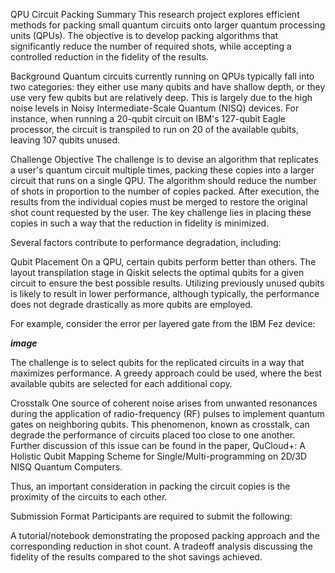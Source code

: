 QPU Circuit Packing
Summary
This research project explores efficient methods for packing small quantum circuits onto larger quantum processing units (QPUs). The objective is to develop packing algorithms that significantly reduce the number of required shots, while accepting a controlled reduction in the fidelity of the results.

Background
Quantum circuits currently running on QPUs typically fall into two categories: they either use many qubits and have shallow depth, or they use very few qubits but are relatively deep. This is largely due to the high noise levels in Noisy Intermediate-Scale Quantum (NISQ) devices. For instance, when running a 20-qubit circuit on IBM's 127-qubit Eagle processor, the circuit is transpiled to run on 20 of the available qubits, leaving 107 qubits unused.

Challenge Objective
The challenge is to devise an algorithm that replicates a user's quantum circuit multiple times, packing these copies into a larger circuit that runs on a single QPU. The algorithm should reduce the number of shots in proportion to the number of copies packed. After execution, the results from the individual copies must be merged to restore the original shot count requested by the user. The key challenge lies in placing these copies in such a way that the reduction in fidelity is minimized.

Several factors contribute to performance degradation, including:

Qubit Placement
On a QPU, certain qubits perform better than others. The layout transpilation stage in Qiskit selects the optimal qubits for a given circuit to ensure the best possible results. Utilizing previously unused qubits is likely to result in lower performance, although typically, the performance does not degrade drastically as more qubits are employed.

For example, consider the error per layered gate from the IBM Fez device:

___image___

The challenge is to select qubits for the replicated circuits in a way that maximizes performance. A greedy approach could be used, where the best available qubits are selected for each additional copy.

Crosstalk
One source of coherent noise arises from unwanted resonances during the application of radio-frequency (RF) pulses to implement quantum gates on neighboring qubits. This phenomenon, known as crosstalk, can degrade the performance of circuits placed too close to one another. Further discussion of this issue can be found in the paper, QuCloud+: A Holistic Qubit Mapping Scheme for Single/Multi-programming on 2D/3D NISQ Quantum Computers.

Thus, an important consideration in packing the circuit copies is the proximity of the circuits to each other.

Submission Format
Participants are required to submit the following:

A tutorial/notebook demonstrating the proposed packing approach and the corresponding reduction in shot count.
A tradeoff analysis discussing the fidelity of the results compared to the shot savings achieved.